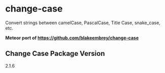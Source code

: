change-case
===========

Convert strings between camelCase, PascalCase, Title Case, snake_case, etc.

**Meteor port of https://github.com/blakeembrey/change-case**

## Change Case Package Version
2.1.6